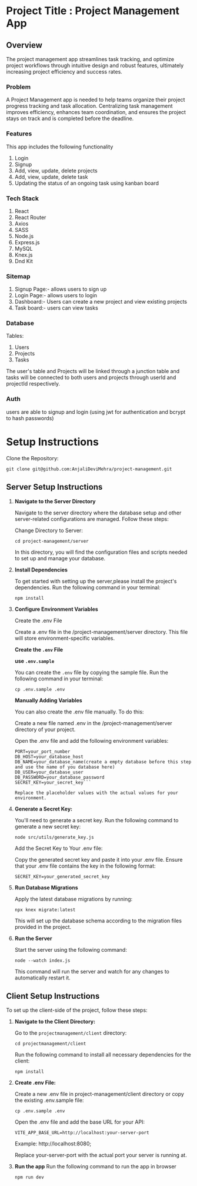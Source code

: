 # Project Title : Project Management App

## Overview

The project management app streamlines task tracking, and optimize project workflows through intuitive design and robust features, ultimately increasing project efficiency and success rates.

### Problem

A Project Management app is needed to help teams organize their project progress tracking and task allocation. Centralizing task management improves efficiency, enhances team coordination, and ensures the project stays on track and is completed before the deadline.

### Features

This app includes the following functionality

1. Login
2. Signup
3. Add, view, update, delete projects
4. Add, view, update, delete task
5. Updating the status of an ongoing task using kanban board

### Tech Stack

1. React
2. React Router
3. Axios
4. SASS
5. Node.js
6. Express.js
7. MySQL
8. Knex.js
9. Dnd Kit

### Sitemap

1. Signup Page:- allows users to sign up
2. Login Page:- allows users to login
3. Dashboard:- Users can create a new project and view existing projects
4. Task board:- users can view tasks

### Database

Tables:

1. Users
2. Projects
3. Tasks

The user's table and Projects will be linked through a junction table and tasks will be connected to both users and projects through userId and projectId respectively.

### Auth

users are able to signup and login (using jwt for authentication and bcrypt to hash passwords)

# Setup Instructions

Clone the Repository:

`git clone git@github.com:AnjaliDeviMehra/project-management.git`

## Server Setup Instructions

1. **Navigate to the Server Directory**

   Navigate to the server directory where the database setup and other server-related configurations are managed. Follow these steps:

   Change Directory to Server:

   `cd project-management/server`

   In this directory, you will find the configuration files and scripts needed to set up and manage your database.

2. **Install Dependencies**

   To get started with setting up the server,please install the project's dependencies. Run the following command in your terminal:

   `npm install`

3. **Configure Environment Variables**

   Create the .env File

   Create a .env file in the /project-management/server directory. This file will store environment-specific variables.

   **Create the `.env` File**

   **use `.env.sample`**

   You can create the `.env` file by copying the sample file. Run the following command in your terminal:

   `cp .env.sample .env`

   **Manually Adding Variables**

   You can also create the .env file manually. To do this:

   Create a new file named .env in the /project-management/server directory of your project.

   Open the .env file and add the following environment variables:

   ````
   PORT=your_port_number
   DB_HOST=your_database_host
   DB_NAME=your_database_name(create a empty database before this step and use the name of you database here)
   DB_USER=your_database_user
   DB_PASSWORD=your_database_password
   SECRET_KEY=your_secret_key```

   Replace the placeholder values with the actual values for your environment.

   ````

4. **Generate a Secret Key:**

   You'll need to generate a secret key.
   Run the following command to generate a new secret key:

   `node src/utils/generate_key.js`

   Add the Secret Key to Your .env file:

   Copy the generated secret key and paste it into your .env file. Ensure that your .env file contains the key in the following format:

   `SECRET_KEY=your_generated_secret_key`

5. **Run Database Migrations**

   Apply the latest database migrations by running:

   `npx knex migrate:latest`

   This will set up the database schema according to the migration files provided in the project.

6. **Run the Server**

   Start the server using the following command:

   `node --watch index.js`

   This command will run the server and watch for any changes to automatically restart it.

## Client Setup Instructions

To set up the client-side of the project, follow these steps:

1. **Navigate to the Client Directory:**

   Go to the `projectmanagement/client` directory:

   `cd projectmanagement/client`

   Run the following command to install all necessary dependencies for the client:

   `npm install`

2. **Create .env File:**

   Create a new .env file in project-management/client directory or copy the existing .env.sample file:

   `cp .env.sample .env`

   Open the .env file and add the base URL for your API:

   `VITE_APP_BASE_URL=http://localhost:your-server-port`

   Example: http://localhost:8080;

   Replace your-server-port with the actual port your server is running at.

3. **Run the app**
   Run the following command to run the app in browser

   `npm run dev`
